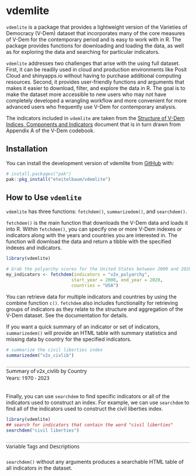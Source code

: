 
<!-- README.md is generated from README.Rmd. Please edit that file -->

# vdemlite

<!-- badges: start -->
<!-- badges: end -->

`vdemlite` is a package that provides a lightweight version of the
Varieties of Democracy (V-Dem) dataset that incorporates many of the
core measures of V-Dem for the contemporary period and is easy to work
with in R. The package provides functions for downloading and loading
the data, as well as for exploring the data and searching for particular
indicators.

`vdemlite` addresses two challenges that arise with the using full
dataset. First, it can be readily used in cloud and production
environments like Posit Cloud and shinyapps.io without having to
purchase additional computing resources. Second, it provides
user-friendly functions and arguments that makes it easier to download,
filter, and explore the data in R. The goal is to make the dataset more
accessible to new users who may not have completely developed a
wrangling workflow and more convenient for more advanced users who
frequently use V-Dem for contemporary analysis.

The indicators included in `vdemlite` are taken from the [Structure of
V-Dem Indices, Components and
Indicators](https://v-dem.net/documents/41/v-dem_structureofaggregation_v14.pdf)
document that is in turn drawn from Appendix A of the V-Dem codebook.

## Installation

You can install the development version of vdemlite from
[GitHub](https://github.com/) with:

``` r
# install.packages("pak")
pak::pkg_install("eteitelbaum/vdemlite")
```

## How to Use `vdemlite`

`vdemlite` has three functions: `fetchdem()`, `summarizedem()`, and
`searchdem()`.

`fetchdem()` is the main function that downloads the V-Dem data and
loads it into R. Within `fetchdem()`, you can specify one or more V-Dem
indexes or indicators along with the years and countries you are
interested in. The function will download the data and return a tibble
with the specified indexes and indicators.

``` r
library(vdemlite)

# Grab the polyarchy scores for the United States between 2000 and 2020
my_indicators <- fetchdem(indicators = "v2x_polyarchy",
                         start_year = 2000, end_year = 2020,
                         countries = "USA")
```

You can retrieve data for multiple indicators and countries by using the
combine function `c()`. `fetchdem` also includes functionality for
retrieving groups of indicators as they relate to the structure and
aggregation of the V-Dem dataset. See the documentation for details.

If you want a quick summary of an indicator or set of indicators,
`summarizedem()` will provide an HTML table with summary statistics and
missing data by country for the specified indicators.

``` r
# summarize the civil liberties index
summarizedem("v2x_civlib")
```

<div id="rdgdxwgohf" class=".gt_table" style="padding-left:0px;padding-right:0px;padding-top:10px;padding-bottom:10px;overflow-x:auto;overflow-y:auto;width:auto;height:auto;">
<style>#rdgdxwgohf table {
  font-family: system-ui, 'Segoe UI', Roboto, Helvetica, Arial, sans-serif, 'Apple Color Emoji', 'Segoe UI Emoji', 'Segoe UI Symbol', 'Noto Color Emoji';
  -webkit-font-smoothing: antialiased;
  -moz-osx-font-smoothing: grayscale;
}
&#10;#rdgdxwgohf thead, #rdgdxwgohf tbody, #rdgdxwgohf tfoot, #rdgdxwgohf tr, #rdgdxwgohf td, #rdgdxwgohf th {
  border-style: none;
}
&#10;#rdgdxwgohf p {
  margin: 0;
  padding: 0;
}
&#10;#rdgdxwgohf .gt_table {
  display: table;
  border-collapse: collapse;
  line-height: normal;
  margin-left: auto;
  margin-right: auto;
  color: #333333;
  font-size: 16px;
  font-weight: normal;
  font-style: normal;
  background-color: #FFFFFF;
  width: auto;
  border-top-style: solid;
  border-top-width: 2px;
  border-top-color: #A8A8A8;
  border-right-style: none;
  border-right-width: 2px;
  border-right-color: #D3D3D3;
  border-bottom-style: solid;
  border-bottom-width: 2px;
  border-bottom-color: #A8A8A8;
  border-left-style: none;
  border-left-width: 2px;
  border-left-color: #D3D3D3;
}
&#10;#rdgdxwgohf .gt_caption {
  padding-top: 4px;
  padding-bottom: 4px;
}
&#10;#rdgdxwgohf .gt_title {
  color: #333333;
  font-size: 125%;
  font-weight: initial;
  padding-top: 4px;
  padding-bottom: 4px;
  padding-left: 5px;
  padding-right: 5px;
  border-bottom-color: #FFFFFF;
  border-bottom-width: 0;
}
&#10;#rdgdxwgohf .gt_subtitle {
  color: #333333;
  font-size: 85%;
  font-weight: initial;
  padding-top: 3px;
  padding-bottom: 5px;
  padding-left: 5px;
  padding-right: 5px;
  border-top-color: #FFFFFF;
  border-top-width: 0;
}
&#10;#rdgdxwgohf .gt_heading {
  background-color: #FFFFFF;
  text-align: center;
  border-bottom-color: #FFFFFF;
  border-left-style: none;
  border-left-width: 1px;
  border-left-color: #D3D3D3;
  border-right-style: none;
  border-right-width: 1px;
  border-right-color: #D3D3D3;
}
&#10;#rdgdxwgohf .gt_bottom_border {
  border-bottom-style: solid;
  border-bottom-width: 2px;
  border-bottom-color: #D3D3D3;
}
&#10;#rdgdxwgohf .gt_col_headings {
  border-top-style: solid;
  border-top-width: 2px;
  border-top-color: #D3D3D3;
  border-bottom-style: solid;
  border-bottom-width: 2px;
  border-bottom-color: #D3D3D3;
  border-left-style: none;
  border-left-width: 1px;
  border-left-color: #D3D3D3;
  border-right-style: none;
  border-right-width: 1px;
  border-right-color: #D3D3D3;
}
&#10;#rdgdxwgohf .gt_col_heading {
  color: #333333;
  background-color: #FFFFFF;
  font-size: 100%;
  font-weight: normal;
  text-transform: inherit;
  border-left-style: none;
  border-left-width: 1px;
  border-left-color: #D3D3D3;
  border-right-style: none;
  border-right-width: 1px;
  border-right-color: #D3D3D3;
  vertical-align: bottom;
  padding-top: 5px;
  padding-bottom: 6px;
  padding-left: 5px;
  padding-right: 5px;
  overflow-x: hidden;
}
&#10;#rdgdxwgohf .gt_column_spanner_outer {
  color: #333333;
  background-color: #FFFFFF;
  font-size: 100%;
  font-weight: normal;
  text-transform: inherit;
  padding-top: 0;
  padding-bottom: 0;
  padding-left: 4px;
  padding-right: 4px;
}
&#10;#rdgdxwgohf .gt_column_spanner_outer:first-child {
  padding-left: 0;
}
&#10;#rdgdxwgohf .gt_column_spanner_outer:last-child {
  padding-right: 0;
}
&#10;#rdgdxwgohf .gt_column_spanner {
  border-bottom-style: solid;
  border-bottom-width: 2px;
  border-bottom-color: #D3D3D3;
  vertical-align: bottom;
  padding-top: 5px;
  padding-bottom: 5px;
  overflow-x: hidden;
  display: inline-block;
  width: 100%;
}
&#10;#rdgdxwgohf .gt_spanner_row {
  border-bottom-style: hidden;
}
&#10;#rdgdxwgohf .gt_group_heading {
  padding-top: 8px;
  padding-bottom: 8px;
  padding-left: 5px;
  padding-right: 5px;
  color: #333333;
  background-color: #FFFFFF;
  font-size: 100%;
  font-weight: initial;
  text-transform: inherit;
  border-top-style: solid;
  border-top-width: 2px;
  border-top-color: #D3D3D3;
  border-bottom-style: solid;
  border-bottom-width: 2px;
  border-bottom-color: #D3D3D3;
  border-left-style: none;
  border-left-width: 1px;
  border-left-color: #D3D3D3;
  border-right-style: none;
  border-right-width: 1px;
  border-right-color: #D3D3D3;
  vertical-align: middle;
  text-align: left;
}
&#10;#rdgdxwgohf .gt_empty_group_heading {
  padding: 0.5px;
  color: #333333;
  background-color: #FFFFFF;
  font-size: 100%;
  font-weight: initial;
  border-top-style: solid;
  border-top-width: 2px;
  border-top-color: #D3D3D3;
  border-bottom-style: solid;
  border-bottom-width: 2px;
  border-bottom-color: #D3D3D3;
  vertical-align: middle;
}
&#10;#rdgdxwgohf .gt_from_md > :first-child {
  margin-top: 0;
}
&#10;#rdgdxwgohf .gt_from_md > :last-child {
  margin-bottom: 0;
}
&#10;#rdgdxwgohf .gt_row {
  padding-top: 8px;
  padding-bottom: 8px;
  padding-left: 5px;
  padding-right: 5px;
  margin: 10px;
  border-top-style: solid;
  border-top-width: 1px;
  border-top-color: #D3D3D3;
  border-left-style: none;
  border-left-width: 1px;
  border-left-color: #D3D3D3;
  border-right-style: none;
  border-right-width: 1px;
  border-right-color: #D3D3D3;
  vertical-align: middle;
  overflow-x: hidden;
}
&#10;#rdgdxwgohf .gt_stub {
  color: #333333;
  background-color: #FFFFFF;
  font-size: 100%;
  font-weight: initial;
  text-transform: inherit;
  border-right-style: solid;
  border-right-width: 2px;
  border-right-color: #D3D3D3;
  padding-left: 5px;
  padding-right: 5px;
}
&#10;#rdgdxwgohf .gt_stub_row_group {
  color: #333333;
  background-color: #FFFFFF;
  font-size: 100%;
  font-weight: initial;
  text-transform: inherit;
  border-right-style: solid;
  border-right-width: 2px;
  border-right-color: #D3D3D3;
  padding-left: 5px;
  padding-right: 5px;
  vertical-align: top;
}
&#10;#rdgdxwgohf .gt_row_group_first td {
  border-top-width: 2px;
}
&#10;#rdgdxwgohf .gt_row_group_first th {
  border-top-width: 2px;
}
&#10;#rdgdxwgohf .gt_summary_row {
  color: #333333;
  background-color: #FFFFFF;
  text-transform: inherit;
  padding-top: 8px;
  padding-bottom: 8px;
  padding-left: 5px;
  padding-right: 5px;
}
&#10;#rdgdxwgohf .gt_first_summary_row {
  border-top-style: solid;
  border-top-color: #D3D3D3;
}
&#10;#rdgdxwgohf .gt_first_summary_row.thick {
  border-top-width: 2px;
}
&#10;#rdgdxwgohf .gt_last_summary_row {
  padding-top: 8px;
  padding-bottom: 8px;
  padding-left: 5px;
  padding-right: 5px;
  border-bottom-style: solid;
  border-bottom-width: 2px;
  border-bottom-color: #D3D3D3;
}
&#10;#rdgdxwgohf .gt_grand_summary_row {
  color: #333333;
  background-color: #FFFFFF;
  text-transform: inherit;
  padding-top: 8px;
  padding-bottom: 8px;
  padding-left: 5px;
  padding-right: 5px;
}
&#10;#rdgdxwgohf .gt_first_grand_summary_row {
  padding-top: 8px;
  padding-bottom: 8px;
  padding-left: 5px;
  padding-right: 5px;
  border-top-style: double;
  border-top-width: 6px;
  border-top-color: #D3D3D3;
}
&#10;#rdgdxwgohf .gt_last_grand_summary_row_top {
  padding-top: 8px;
  padding-bottom: 8px;
  padding-left: 5px;
  padding-right: 5px;
  border-bottom-style: double;
  border-bottom-width: 6px;
  border-bottom-color: #D3D3D3;
}
&#10;#rdgdxwgohf .gt_striped {
  background-color: rgba(128, 128, 128, 0.05);
}
&#10;#rdgdxwgohf .gt_table_body {
  border-top-style: solid;
  border-top-width: 2px;
  border-top-color: #D3D3D3;
  border-bottom-style: solid;
  border-bottom-width: 2px;
  border-bottom-color: #D3D3D3;
}
&#10;#rdgdxwgohf .gt_footnotes {
  color: #333333;
  background-color: #FFFFFF;
  border-bottom-style: none;
  border-bottom-width: 2px;
  border-bottom-color: #D3D3D3;
  border-left-style: none;
  border-left-width: 2px;
  border-left-color: #D3D3D3;
  border-right-style: none;
  border-right-width: 2px;
  border-right-color: #D3D3D3;
}
&#10;#rdgdxwgohf .gt_footnote {
  margin: 0px;
  font-size: 90%;
  padding-top: 4px;
  padding-bottom: 4px;
  padding-left: 5px;
  padding-right: 5px;
}
&#10;#rdgdxwgohf .gt_sourcenotes {
  color: #333333;
  background-color: #FFFFFF;
  border-bottom-style: none;
  border-bottom-width: 2px;
  border-bottom-color: #D3D3D3;
  border-left-style: none;
  border-left-width: 2px;
  border-left-color: #D3D3D3;
  border-right-style: none;
  border-right-width: 2px;
  border-right-color: #D3D3D3;
}
&#10;#rdgdxwgohf .gt_sourcenote {
  font-size: 90%;
  padding-top: 4px;
  padding-bottom: 4px;
  padding-left: 5px;
  padding-right: 5px;
}
&#10;#rdgdxwgohf .gt_left {
  text-align: left;
}
&#10;#rdgdxwgohf .gt_center {
  text-align: center;
}
&#10;#rdgdxwgohf .gt_right {
  text-align: right;
  font-variant-numeric: tabular-nums;
}
&#10;#rdgdxwgohf .gt_font_normal {
  font-weight: normal;
}
&#10;#rdgdxwgohf .gt_font_bold {
  font-weight: bold;
}
&#10;#rdgdxwgohf .gt_font_italic {
  font-style: italic;
}
&#10;#rdgdxwgohf .gt_super {
  font-size: 65%;
}
&#10;#rdgdxwgohf .gt_footnote_marks {
  font-size: 75%;
  vertical-align: 0.4em;
  position: initial;
}
&#10;#rdgdxwgohf .gt_asterisk {
  font-size: 100%;
  vertical-align: 0;
}
&#10;#rdgdxwgohf .gt_indent_1 {
  text-indent: 5px;
}
&#10;#rdgdxwgohf .gt_indent_2 {
  text-indent: 10px;
}
&#10;#rdgdxwgohf .gt_indent_3 {
  text-indent: 15px;
}
&#10;#rdgdxwgohf .gt_indent_4 {
  text-indent: 20px;
}
&#10;#rdgdxwgohf .gt_indent_5 {
  text-indent: 25px;
}
&#10;#rdgdxwgohf .katex-display {
  display: inline-flex !important;
  margin-bottom: 0.75em !important;
}
&#10;#rdgdxwgohf div.Reactable > div.rt-table > div.rt-thead > div.rt-tr.rt-tr-group-header > div.rt-th-group:after {
  height: 0px !important;
}
</style>
<div style="font-family:system-ui, &#39;Segoe UI&#39;, Roboto, Helvetica, Arial, sans-serif;border-top-style:solid;border-top-width:2px;border-top-color:#D3D3D3;padding-bottom:8px;">
<div class="gt_heading gt_title gt_font_normal" style="text-size:bigger;">Summary of v2x_civlib by Country</div>
<div class="gt_heading gt_subtitle gt_bottom_border">Years: 1970 - 2023</div>
</div>
<div id="rdgdxwgohf" class="reactable html-widget" style="width:auto;height:auto;"></div>
<script type="application/json" data-for="rdgdxwgohf">{"x":{"tag":{"name":"Reactable","attribs":{"data":{"country_name":["All Selected Countries","Afghanistan","Albania","Algeria","Angola","Argentina","Armenia","Australia","Austria","Azerbaijan","Bahrain","Bangladesh","Barbados","Belarus","Belgium","Benin","Bhutan","Bolivia","Bosnia and Herzegovina","Botswana","Brazil","Bulgaria","Burkina Faso","Burma/Myanmar","Burundi","Cambodia","Cameroon","Canada","Cape Verde","Central African Republic","Chad","Chile","China","Colombia","Comoros","Costa Rica","Croatia","Cuba","Cyprus","Czechia","Democratic Republic of the Congo","Denmark","Djibouti","Dominican Republic","Ecuador","Egypt","El Salvador","Equatorial Guinea","Eritrea","Estonia","Eswatini","Ethiopia","Fiji","Finland","France","Gabon","Georgia","German Democratic Republic","Germany","Ghana","Greece","Guatemala","Guinea","Guinea-Bissau","Guyana","Haiti","Honduras","Hong Kong","Hungary","Iceland","India","Indonesia","Iran","Iraq","Ireland","Israel","Italy","Ivory Coast","Jamaica","Japan","Jordan","Kazakhstan","Kenya","Kosovo","Kuwait","Kyrgyzstan","Laos","Latvia","Lebanon","Lesotho","Liberia","Libya","Lithuania","Luxembourg","Madagascar","Malawi","Malaysia","Maldives","Mali","Malta","Mauritania","Mauritius","Mexico","Moldova","Mongolia","Montenegro","Morocco","Mozambique","Namibia","Nepal","Netherlands","New Zealand","Nicaragua","Niger","Nigeria","North Korea","North Macedonia","Norway","Oman","Pakistan","Palestine/Gaza","Palestine/West Bank","Panama","Papua New Guinea","Paraguay","Peru","Philippines","Poland","Portugal","Qatar","Republic of Vietnam","Republic of the Congo","Romania","Russia","Rwanda","Sao Tome and Principe","Saudi Arabia","Senegal","Serbia","Seychelles","Sierra Leone","Singapore","Slovakia","Slovenia","Solomon Islands","Somalia","Somaliland","South Africa","South Korea","South Sudan","South Yemen","Spain","Sri Lanka","Sudan","Suriname","Sweden","Switzerland","Syria","Taiwan","Tajikistan","Tanzania","Thailand","The Gambia","Timor-Leste","Togo","Trinidad and Tobago","Tunisia","Turkmenistan","Türkiye","Uganda","Ukraine","United Arab Emirates","United Kingdom","United States of America","Uruguay","Uzbekistan","Vanuatu","Venezuela","Vietnam","Yemen","Zambia","Zanzibar","Zimbabwe"],"country_text_id":["","AFG","ALB","DZA","AGO","ARG","ARM","AUS","AUT","AZE","BHR","BGD","BRB","BLR","BEL","BEN","BTN","BOL","BIH","BWA","BRA","BGR","BFA","MMR","BDI","KHM","CMR","CAN","CPV","CAF","TCD","CHL","CHN","COL","COM","CRI","HRV","CUB","CYP","CZE","COD","DNK","DJI","DOM","ECU","EGY","SLV","GNQ","ERI","EST","SWZ","ETH","FJI","FIN","FRA","GAB","GEO","DDR","DEU","GHA","GRC","GTM","GIN","GNB","GUY","HTI","HND","HKG","HUN","ISL","IND","IDN","IRN","IRQ","IRL","ISR","ITA","CIV","JAM","JPN","JOR","KAZ","KEN","XKX","KWT","KGZ","LAO","LVA","LBN","LSO","LBR","LBY","LTU","LUX","MDG","MWI","MYS","MDV","MLI","MLT","MRT","MUS","MEX","MDA","MNG","MNE","MAR","MOZ","NAM","NPL","NLD","NZL","NIC","NER","NGA","PRK","MKD","NOR","OMN","PAK","PSG","PSE","PAN","PNG","PRY","PER","PHL","POL","PRT","QAT","VDR","COG","ROU","RUS","RWA","STP","SAU","SEN","SRB","SYC","SLE","SGP","SVK","SVN","SLB","SOM","SML","ZAF","KOR","SSD","YMD","ESP","LKA","SDN","SUR","SWE","CHE","SYR","TWN","TJK","TZA","THA","GMB","TLS","TGO","TTO","TUN","TKM","TUR","UGA","UKR","ARE","GBR","USA","URY","UZB","VUT","VEN","VNM","YEM","ZMB","ZZB","ZWE"],"unique":[941,36,30,29,27,35,29,17,18,29,33,43,10,29,15,27,39,40,22,20,34,31,33,22,40,35,38,18,22,33,27,34,39,43,41,21,27,33,26,22,36,9,29,27,36,33,44,22,31,16,24,34,30,16,11,20,32,6,14,40,25,38,35,38,40,39,44,27,31,14,39,35,39,29,18,21,19,36,22,11,27,33,40,20,26,31,31,17,29,35,39,20,22,4,42,29,32,30,29,18,36,26,37,27,24,16,31,32,27,41,13,10,40,29,30,6,28,12,35,38,16,32,25,13,26,34,38,29,14,23,2,24,24,35,35,17,20,26,42,42,35,16,22,19,26,27,16,26,29,13,9,22,43,44,28,14,15,37,38,31,33,46,31,26,28,25,30,24,46,42,33,34,17,29,27,28,15,37,34,34,33,40,34],"missing_pct":[0,0,0,0,0,0,0,0,0,0,0,0,0,0,0,0,0,0,0,0,0,0,0,0,0,0,0,0,0,0,0,0,0,0,0,0,0,0,0,0,0,0,0,0,0,0,0,0,0,0,0,0,0,0,0,0,0,0,0,0,0,0,0,0,0,0,0,0,0,0,0,0,0,0,0,0,0,0,0,0,0,0,0,0,0,0,0,0,0,0,0,0,0,0,0,0,0,0,0,0,0,0,0,0,0,0,0,0,0,0,0,0,0,0,0,0,0,0,0,0,0,0,0,0,0,0,0,0,0,0,0,0,0,0,0,0,0,0,0,0,0,0,0,0,0,0,0,0,0,0,0,0,0,0,0,0,0,0,0,0,0,0,0,0,0,0,0,0,0,0,0,0,0,0,0,0,0,0,0,0,0,0,0],"mean":[0.601235659760087,0.263055555555556,0.523462962962963,0.473481481481482,0.299296296296296,0.762814814814815,0.757294117647059,0.946648148148148,0.942018518518518,0.431441176470588,0.342518518518519,0.538981132075472,0.907222222222222,0.578058823529412,0.958703703703704,0.661407407407407,0.589037037037037,0.668425925925926,0.77128125,0.867425925925926,0.661074074074074,0.626759259259259,0.644814814814815,0.176388888888889,0.315740740740741,0.318648148148148,0.531925925925926,0.934555555555556,0.789925925925926,0.420203703703704,0.325722222222222,0.689351851851852,0.221277777777778,0.625907407407407,0.473277777777778,0.941240740740741,0.850454545454545,0.258962962962963,0.828092592592593,0.691111111111111,0.279259259259259,0.96687037037037,0.369777777777778,0.746685185185185,0.783037037037037,0.300592592592593,0.505240740740741,0.19337037037037,0.0803333333333333,0.947529411764706,0.30762962962963,0.274111111111111,0.745055555555556,0.958944444444444,0.946962962962963,0.658222222222222,0.725352941176471,0.283142857142857,0.958944444444444,0.751518518518519,0.872037037037037,0.440907407407407,0.355703703703704,0.452888888888889,0.741037037037037,0.489796296296296,0.610259259259259,0.862462962962963,0.703685185185185,0.9545,0.7135,0.481018518518518,0.22337037037037,0.268925925925926,0.942648148148148,0.826407407407407,0.923277777777778,0.641518518518518,0.864277777777778,0.938185185185185,0.586962962962963,0.542029411764706,0.463074074074074,0.76976,0.557851851851852,0.621,0.119277777777778,0.924441176470588,0.628648148148148,0.604166666666667,0.545962962962963,0.172074074074074,0.927529411764706,0.947074074074074,0.602388888888889,0.438462962962963,0.599555555555556,0.452185185185185,0.637518518518518,0.899296296296296,0.505111111111111,0.866537037037037,0.634611111111111,0.782176470588235,0.612462962962963,0.836269230769231,0.471333333333333,0.471981481481481,0.610425925925926,0.537296296296296,0.945944444444444,0.962407407407407,0.547407407407407,0.589,0.580962962962963,0.0159259259259259,0.771242424242424,0.957,0.397296296296296,0.432944444444444,0.329470588235294,0.417851851851852,0.689314814814815,0.801444444444444,0.578611111111111,0.668333333333333,0.552444444444444,0.763537037037037,0.908555555555555,0.389685185185185,0.277833333333333,0.262592592592593,0.618981481481481,0.412240740740741,0.314592592592593,0.739740740740741,0.157740740740741,0.791833333333333,0.635240740740741,0.688648148148148,0.529351851851852,0.709203703703704,0.920032258064516,0.923314285714286,0.796777777777778,0.199981481481481,0.680454545454545,0.540648148148148,0.747425925925926,0.198230769230769,0.0948095238095238,0.847759259259259,0.620666666666667,0.208092592592593,0.813166666666667,0.970777777777778,0.943814814814815,0.121148148148148,0.71062962962963,0.314264705882353,0.698111111111111,0.536092592592593,0.610333333333333,0.425703703703704,0.500240740740741,0.883314814814815,0.477351851851852,0.0994411764705882,0.492037037037037,0.412722222222222,0.742235294117647,0.363377358490566,0.887481481481481,0.933925925925926,0.784351851851852,0.224588235294118,0.853944444444444,0.740222222222222,0.355722222222222,0.264296296296296,0.584092592592593,0.532555555555556,0.378518518518518],"sd":[0.290526889389453,0.225587569631678,0.404930868218685,0.107517219461734,0.209563664359989,0.26059953185452,0.0726100124207627,0.0106419557845837,0.00861654998319266,0.0519126254138803,0.0896270555388062,0.0807592553795724,0.0086344344991144,0.156648794823918,0.0054309720789075,0.277947295025549,0.103576052262943,0.290563772226096,0.148233302247374,0.0203085648367938,0.250063075201668,0.341586141249584,0.134843735427076,0.131850747047013,0.0875833156303153,0.196007908716778,0.173516118750125,0.00673673866190027,0.21926471051546,0.118345094936198,0.0867573968716771,0.35353914983804,0.0805716408432651,0.116503667205788,0.16204441700275,0.0207691127572645,0.118978750967634,0.0336586432102264,0.0836536589819965,0.346220982254772,0.143154644602049,0.00588905699692809,0.1083015821879,0.179340176819538,0.120174866766625,0.0536760086664349,0.324927332089905,0.0874956163422232,0.0586128970288384,0.0202023630392775,0.032615713481357,0.160059737275979,0.078324775392283,0.0103110431122604,0.0103376267539635,0.192825922733401,0.133326867044628,0.141161002303854,0.00974469699358864,0.206409168724679,0.20634080280997,0.276200041569445,0.151287883717133,0.227384610311009,0.0866918121882867,0.267265070855193,0.194496368029841,0.0732235432195223,0.283911149008096,0.00968318908951983,0.066817619978735,0.274224153646332,0.0718305911328993,0.171129637702152,0.0144367944586666,0.0153764320008307,0.0176607620368791,0.120510508543703,0.0372727917694571,0.00673227672968506,0.055070439614707,0.0481182163540799,0.183888897122626,0.044550794979813,0.0246242765681743,0.0542564058499785,0.07756808735621,0.0304294426566139,0.066596265238193,0.187612280846773,0.246726566470609,0.111169571622755,0.0138218871099375,0.00457578471196563,0.141850760888971,0.320943697699366,0.0560564629995967,0.136294779599923,0.20205461065843,0.0212457584043193,0.143951074847274,0.0402115692368399,0.0730343461891078,0.0582946905364591,0.35693320092579,0.0279221169574338,0.134342283204521,0.293005601771471,0.339883198686146,0.24655043723188,0.00638221782788048,0.00324193349319256,0.280944399153628,0.229886518353632,0.0771355002241432,0.00225582559753297,0.0530601252725566,0.0175896624872421,0.0342375880992506,0.110483400386693,0.0821211891406984,0.203326339364886,0.268838860628309,0.0620814032455036,0.322600834999134,0.195729983434052,0.224462600714455,0.225844470858753,0.180159852150928,0.0460708331069952,0.00204124145231929,0.128309842931677,0.352793140027685,0.206077649331891,0.0512708378322372,0.199209966522022,0.0153403957848935,0.0650783997437517,0.207504756497899,0.0943880303826963,0.238305825185329,0.0159532094477612,0.0256248367422022,0.0358368619199409,0.0573416331567367,0.114342499525609,0.0164982781470728,0.350981758242715,0.224740235949834,0.0668420449594338,0.00641575441876517,0.235791556107331,0.106144259258732,0.0944659804031536,0.124172240388176,0.00493224533302605,0.0148706042486435,0.037265193131761,0.266993554886263,0.0882514688086299,0.0776350112291707,0.144605288209171,0.219968093741231,0.384042088378867,0.166177551691657,0.0161966966980099,0.18410519525813,0.0315798086397858,0.127230879567751,0.16659842313538,0.068737118384831,0.0294456647031668,0.0393377924488009,0.0179893593830708,0.266799207758675,0.0924836161238135,0.0323415829455112,0.179139943889841,0.0825507086393287,0.127951144808172,0.160786189742837,0.11256003289929,0.142212933724463],"min":[0.009,0.021,0.017,0.327,0.048,0.236,0.648,0.911,0.917,0.305,0.188,0.396,0.888,0.202,0.949,0.271,0.479,0.099,0.398,0.828,0.205,0.173,0.448,0.099,0.121,0.009,0.223,0.907,0.186,0.178,0.185,0.122,0.04,0.408,0.17,0.902,0.571,0.224,0.588,0.238,0.12,0.936,0.121,0.355,0.495,0.176,0.091,0.011,0.028,0.87,0.177,0.054,0.565,0.941,0.915,0.406,0.413,0.248,0.939,0.377,0.211,0.052,0.136,0.035,0.566,0.107,0.293,0.616,0.308,0.936,0.554,0.191,0.114,0.11,0.909,0.803,0.883,0.484,0.776,0.911,0.513,0.457,0.215,0.699,0.44,0.497,0.058,0.788,0.563,0.346,0.245,0.108,0.894,0.923,0.387,0.087,0.549,0.324,0.364,0.856,0.278,0.725,0.489,0.671,0.159,0.782,0.291,0.089,0.108,0.21,0.921,0.951,0.13,0.239,0.461,0.015,0.679,0.917,0.327,0.216,0.206,0.161,0.324,0.606,0.145,0.405,0.199,0.302,0.279,0.33,0.277,0.132,0.164,0.15,0.19,0.333,0.127,0.686,0.374,0.506,0.236,0.687,0.862,0.753,0.644,0.066,0.619,0.123,0.384,0.123,0.08,0.231,0.439,0.095,0.523,0.958,0.916,0.062,0.264,0.17,0.573,0.318,0.319,0.05,0.303,0.845,0.311,0.06,0.248,0.105,0.608,0.316,0.841,0.887,0.302,0.104,0.776,0.331,0.243,0.122,0.37,0.278,0.095],"median":[0.653,0.162,0.754,0.456,0.274,0.902,0.732,0.951,0.945,0.4235,0.322,0.53,0.91,0.594,0.96,0.8565,0.527,0.8375,0.839,0.872,0.818,0.868,0.615,0.121,0.289,0.363,0.5845,0.936,0.923,0.464,0.3795,0.9325,0.2545,0.625,0.5545,0.9545,0.902,0.2455,0.832,0.9495,0.2465,0.969,0.4165,0.8275,0.841,0.321,0.683,0.23,0.0555,0.955,0.31,0.367,0.762,0.9635,0.952,0.785,0.729,0.251,0.9625,0.88,0.937,0.46,0.3985,0.497,0.7495,0.6405,0.725,0.8895,0.87,0.9575,0.7425,0.2425,0.211,0.183,0.95,0.8275,0.932,0.71,0.8825,0.941,0.59,0.534,0.435,0.781,0.561,0.615,0.1015,0.924,0.5785,0.7315,0.418,0.114,0.925,0.948,0.638,0.606,0.567,0.3805,0.7575,0.9095,0.5315,0.871,0.67,0.771,0.877,0.842,0.435,0.61,0.8625,0.6285,0.949,0.963,0.6405,0.689,0.636,0.015,0.776,0.968,0.3985,0.4925,0.306,0.558,0.8785,0.824,0.805,0.643,0.6945,0.8735,0.965,0.3775,0.277,0.2785,0.874,0.462,0.3,0.877,0.164,0.795,0.5595,0.694,0.391,0.718,0.934,0.935,0.817,0.254,0.676,0.831,0.884,0.185,0.094,0.956,0.599,0.196,0.877,0.973,0.946,0.1185,0.8355,0.3275,0.704,0.585,0.7745,0.165,0.5355,0.889,0.457,0.0995,0.4875,0.4455,0.745,0.368,0.895,0.9405,0.939,0.1845,0.865,0.858,0.379,0.183,0.665,0.543,0.4215],"max":[0.976,0.571,0.895,0.615,0.627,0.939,0.903,0.955,0.95,0.604,0.547,0.657,0.922,0.82,0.966,0.921,0.766,0.86,0.864,0.893,0.869,0.912,0.853,0.5,0.438,0.543,0.706,0.945,0.931,0.553,0.418,0.961,0.3,0.816,0.669,0.962,0.944,0.345,0.921,0.962,0.543,0.969,0.469,0.892,0.912,0.423,0.84,0.252,0.219,0.963,0.37,0.56,0.822,0.968,0.954,0.874,0.906,0.899,0.968,0.942,0.956,0.746,0.577,0.797,0.907,0.768,0.819,0.923,0.952,0.964,0.774,0.803,0.392,0.533,0.959,0.855,0.938,0.809,0.91,0.944,0.671,0.634,0.776,0.828,0.587,0.752,0.352,0.949,0.732,0.822,0.873,0.491,0.95,0.948,0.77,0.869,0.753,0.74,0.841,0.922,0.752,0.9,0.726,0.905,0.921,0.895,0.637,0.755,0.882,0.841,0.951,0.968,0.862,0.826,0.66,0.024,0.84,0.971,0.454,0.552,0.446,0.665,0.91,0.828,0.873,0.894,0.764,0.957,0.967,0.455,0.282,0.571,0.922,0.72,0.407,0.907,0.177,0.885,0.916,0.894,0.835,0.727,0.947,0.945,0.851,0.442,0.712,0.868,0.935,0.337,0.107,0.964,0.834,0.476,0.895,0.976,0.961,0.189,0.946,0.455,0.816,0.751,0.882,0.88,0.743,0.904,0.818,0.2,0.727,0.588,0.857,0.42,0.944,0.953,0.959,0.374,0.882,0.884,0.465,0.504,0.823,0.688,0.519]},"columns":[{"id":"country_name","name":"Country","type":"character","minWidth":125,"style":"function(rowInfo, colInfo) {\nconst rowIndex = rowInfo.index + 1\n}","html":true,"align":"left","headerStyle":{"font-weight":"normal"}},{"id":"country_text_id","name":"Country Code","type":"character","minWidth":125,"style":"function(rowInfo, colInfo) {\nconst rowIndex = rowInfo.index + 1\n}","html":true,"align":"left","headerStyle":{"font-weight":"normal"}},{"id":"unique","name":"Unique","type":"numeric","minWidth":125,"style":"function(rowInfo, colInfo) {\nconst rowIndex = rowInfo.index + 1\n}","cell":["941","36","30","29","27","35","29","17","18","29","33","43","10","29","15","27","39","40","22","20","34","31","33","22","40","35","38","18","22","33","27","34","39","43","41","21","27","33","26","22","36","9","29","27","36","33","44","22","31","16","24","34","30","16","11","20","32","6","14","40","25","38","35","38","40","39","44","27","31","14","39","35","39","29","18","21","19","36","22","11","27","33","40","20","26","31","31","17","29","35","39","20","22","4","42","29","32","30","29","18","36","26","37","27","24","16","31","32","27","41","13","10","40","29","30","6","28","12","35","38","16","32","25","13","26","34","38","29","14","23","2","24","24","35","35","17","20","26","42","42","35","16","22","19","26","27","16","26","29","13","9","22","43","44","28","14","15","37","38","31","33","46","31","26","28","25","30","24","46","42","33","34","17","29","27","28","15","37","34","34","33","40","34"],"html":true,"align":"right","headerStyle":{"font-weight":"normal"}},{"id":"missing_pct","name":"Missing (%)","type":"numeric","minWidth":125,"style":"function(rowInfo, colInfo) {\nconst rowIndex = rowInfo.index + 1\n}","cell":["0.00","0.00","0.00","0.00","0.00","0.00","0.00","0.00","0.00","0.00","0.00","0.00","0.00","0.00","0.00","0.00","0.00","0.00","0.00","0.00","0.00","0.00","0.00","0.00","0.00","0.00","0.00","0.00","0.00","0.00","0.00","0.00","0.00","0.00","0.00","0.00","0.00","0.00","0.00","0.00","0.00","0.00","0.00","0.00","0.00","0.00","0.00","0.00","0.00","0.00","0.00","0.00","0.00","0.00","0.00","0.00","0.00","0.00","0.00","0.00","0.00","0.00","0.00","0.00","0.00","0.00","0.00","0.00","0.00","0.00","0.00","0.00","0.00","0.00","0.00","0.00","0.00","0.00","0.00","0.00","0.00","0.00","0.00","0.00","0.00","0.00","0.00","0.00","0.00","0.00","0.00","0.00","0.00","0.00","0.00","0.00","0.00","0.00","0.00","0.00","0.00","0.00","0.00","0.00","0.00","0.00","0.00","0.00","0.00","0.00","0.00","0.00","0.00","0.00","0.00","0.00","0.00","0.00","0.00","0.00","0.00","0.00","0.00","0.00","0.00","0.00","0.00","0.00","0.00","0.00","0.00","0.00","0.00","0.00","0.00","0.00","0.00","0.00","0.00","0.00","0.00","0.00","0.00","0.00","0.00","0.00","0.00","0.00","0.00","0.00","0.00","0.00","0.00","0.00","0.00","0.00","0.00","0.00","0.00","0.00","0.00","0.00","0.00","0.00","0.00","0.00","0.00","0.00","0.00","0.00","0.00","0.00","0.00","0.00","0.00","0.00","0.00","0.00","0.00","0.00","0.00","0.00","0.00"],"html":true,"align":"right","headerStyle":{"font-weight":"normal"}},{"id":"mean","name":"Mean","type":"numeric","minWidth":125,"style":"function(rowInfo, colInfo) {\nconst rowIndex = rowInfo.index + 1\n}","cell":["0.60","0.26","0.52","0.47","0.30","0.76","0.76","0.95","0.94","0.43","0.34","0.54","0.91","0.58","0.96","0.66","0.59","0.67","0.77","0.87","0.66","0.63","0.64","0.18","0.32","0.32","0.53","0.93","0.79","0.42","0.33","0.69","0.22","0.63","0.47","0.94","0.85","0.26","0.83","0.69","0.28","0.97","0.37","0.75","0.78","0.30","0.51","0.19","0.08","0.95","0.31","0.27","0.75","0.96","0.95","0.66","0.73","0.28","0.96","0.75","0.87","0.44","0.36","0.45","0.74","0.49","0.61","0.86","0.70","0.95","0.71","0.48","0.22","0.27","0.94","0.83","0.92","0.64","0.86","0.94","0.59","0.54","0.46","0.77","0.56","0.62","0.12","0.92","0.63","0.60","0.55","0.17","0.93","0.95","0.60","0.44","0.60","0.45","0.64","0.90","0.51","0.87","0.63","0.78","0.61","0.84","0.47","0.47","0.61","0.54","0.95","0.96","0.55","0.59","0.58","0.02","0.77","0.96","0.40","0.43","0.33","0.42","0.69","0.80","0.58","0.67","0.55","0.76","0.91","0.39","0.28","0.26","0.62","0.41","0.31","0.74","0.16","0.79","0.64","0.69","0.53","0.71","0.92","0.92","0.80","0.20","0.68","0.54","0.75","0.20","0.09","0.85","0.62","0.21","0.81","0.97","0.94","0.12","0.71","0.31","0.70","0.54","0.61","0.43","0.50","0.88","0.48","0.10","0.49","0.41","0.74","0.36","0.89","0.93","0.78","0.22","0.85","0.74","0.36","0.26","0.58","0.53","0.38"],"html":true,"align":"right","headerStyle":{"font-weight":"normal"}},{"id":"sd","name":"Std. Dev.","type":"numeric","minWidth":125,"style":"function(rowInfo, colInfo) {\nconst rowIndex = rowInfo.index + 1\n}","cell":["0.29","0.23","0.40","0.11","0.21","0.26","0.07","0.01","0.01","0.05","0.09","0.08","0.01","0.16","0.01","0.28","0.10","0.29","0.15","0.02","0.25","0.34","0.13","0.13","0.09","0.20","0.17","0.01","0.22","0.12","0.09","0.35","0.08","0.12","0.16","0.02","0.12","0.03","0.08","0.35","0.14","0.01","0.11","0.18","0.12","0.05","0.32","0.09","0.06","0.02","0.03","0.16","0.08","0.01","0.01","0.19","0.13","0.14","0.01","0.21","0.21","0.28","0.15","0.23","0.09","0.27","0.19","0.07","0.28","0.01","0.07","0.27","0.07","0.17","0.01","0.02","0.02","0.12","0.04","0.01","0.06","0.05","0.18","0.04","0.02","0.05","0.08","0.03","0.07","0.19","0.25","0.11","0.01","0.00","0.14","0.32","0.06","0.14","0.20","0.02","0.14","0.04","0.07","0.06","0.36","0.03","0.13","0.29","0.34","0.25","0.01","0.00","0.28","0.23","0.08","0.00","0.05","0.02","0.03","0.11","0.08","0.20","0.27","0.06","0.32","0.20","0.22","0.23","0.18","0.05","0.00","0.13","0.35","0.21","0.05","0.20","0.02","0.07","0.21","0.09","0.24","0.02","0.03","0.04","0.06","0.11","0.02","0.35","0.22","0.07","0.01","0.24","0.11","0.09","0.12","0.00","0.01","0.04","0.27","0.09","0.08","0.14","0.22","0.38","0.17","0.02","0.18","0.03","0.13","0.17","0.07","0.03","0.04","0.02","0.27","0.09","0.03","0.18","0.08","0.13","0.16","0.11","0.14"],"html":true,"align":"right","headerStyle":{"font-weight":"normal"}},{"id":"min","name":"Min","type":"numeric","minWidth":125,"style":"function(rowInfo, colInfo) {\nconst rowIndex = rowInfo.index + 1\n}","cell":["0.01","0.02","0.02","0.33","0.05","0.24","0.65","0.91","0.92","0.30","0.19","0.40","0.89","0.20","0.95","0.27","0.48","0.10","0.40","0.83","0.20","0.17","0.45","0.10","0.12","0.01","0.22","0.91","0.19","0.18","0.18","0.12","0.04","0.41","0.17","0.90","0.57","0.22","0.59","0.24","0.12","0.94","0.12","0.35","0.49","0.18","0.09","0.01","0.03","0.87","0.18","0.05","0.56","0.94","0.92","0.41","0.41","0.25","0.94","0.38","0.21","0.05","0.14","0.04","0.57","0.11","0.29","0.62","0.31","0.94","0.55","0.19","0.11","0.11","0.91","0.80","0.88","0.48","0.78","0.91","0.51","0.46","0.21","0.70","0.44","0.50","0.06","0.79","0.56","0.35","0.24","0.11","0.89","0.92","0.39","0.09","0.55","0.32","0.36","0.86","0.28","0.72","0.49","0.67","0.16","0.78","0.29","0.09","0.11","0.21","0.92","0.95","0.13","0.24","0.46","0.01","0.68","0.92","0.33","0.22","0.21","0.16","0.32","0.61","0.14","0.41","0.20","0.30","0.28","0.33","0.28","0.13","0.16","0.15","0.19","0.33","0.13","0.69","0.37","0.51","0.24","0.69","0.86","0.75","0.64","0.07","0.62","0.12","0.38","0.12","0.08","0.23","0.44","0.10","0.52","0.96","0.92","0.06","0.26","0.17","0.57","0.32","0.32","0.05","0.30","0.84","0.31","0.06","0.25","0.10","0.61","0.32","0.84","0.89","0.30","0.10","0.78","0.33","0.24","0.12","0.37","0.28","0.10"],"html":true,"align":"right","headerStyle":{"font-weight":"normal"}},{"id":"median","name":"Median","type":"numeric","minWidth":125,"style":"function(rowInfo, colInfo) {\nconst rowIndex = rowInfo.index + 1\n}","cell":["0.65","0.16","0.75","0.46","0.27","0.90","0.73","0.95","0.94","0.42","0.32","0.53","0.91","0.59","0.96","0.86","0.53","0.84","0.84","0.87","0.82","0.87","0.61","0.12","0.29","0.36","0.58","0.94","0.92","0.46","0.38","0.93","0.25","0.62","0.55","0.95","0.90","0.25","0.83","0.95","0.25","0.97","0.42","0.83","0.84","0.32","0.68","0.23","0.06","0.95","0.31","0.37","0.76","0.96","0.95","0.79","0.73","0.25","0.96","0.88","0.94","0.46","0.40","0.50","0.75","0.64","0.72","0.89","0.87","0.96","0.74","0.24","0.21","0.18","0.95","0.83","0.93","0.71","0.88","0.94","0.59","0.53","0.43","0.78","0.56","0.61","0.10","0.92","0.58","0.73","0.42","0.11","0.93","0.95","0.64","0.61","0.57","0.38","0.76","0.91","0.53","0.87","0.67","0.77","0.88","0.84","0.43","0.61","0.86","0.63","0.95","0.96","0.64","0.69","0.64","0.01","0.78","0.97","0.40","0.49","0.31","0.56","0.88","0.82","0.81","0.64","0.69","0.87","0.96","0.38","0.28","0.28","0.87","0.46","0.30","0.88","0.16","0.80","0.56","0.69","0.39","0.72","0.93","0.94","0.82","0.25","0.68","0.83","0.88","0.18","0.09","0.96","0.60","0.20","0.88","0.97","0.95","0.12","0.84","0.33","0.70","0.58","0.77","0.17","0.54","0.89","0.46","0.10","0.49","0.45","0.74","0.37","0.90","0.94","0.94","0.18","0.86","0.86","0.38","0.18","0.67","0.54","0.42"],"html":true,"align":"right","headerStyle":{"font-weight":"normal"}},{"id":"max","name":"Max","type":"numeric","minWidth":125,"style":"function(rowInfo, colInfo) {\nconst rowIndex = rowInfo.index + 1\n}","cell":["0.98","0.57","0.90","0.61","0.63","0.94","0.90","0.95","0.95","0.60","0.55","0.66","0.92","0.82","0.97","0.92","0.77","0.86","0.86","0.89","0.87","0.91","0.85","0.50","0.44","0.54","0.71","0.94","0.93","0.55","0.42","0.96","0.30","0.82","0.67","0.96","0.94","0.34","0.92","0.96","0.54","0.97","0.47","0.89","0.91","0.42","0.84","0.25","0.22","0.96","0.37","0.56","0.82","0.97","0.95","0.87","0.91","0.90","0.97","0.94","0.96","0.75","0.58","0.80","0.91","0.77","0.82","0.92","0.95","0.96","0.77","0.80","0.39","0.53","0.96","0.85","0.94","0.81","0.91","0.94","0.67","0.63","0.78","0.83","0.59","0.75","0.35","0.95","0.73","0.82","0.87","0.49","0.95","0.95","0.77","0.87","0.75","0.74","0.84","0.92","0.75","0.90","0.73","0.91","0.92","0.90","0.64","0.76","0.88","0.84","0.95","0.97","0.86","0.83","0.66","0.02","0.84","0.97","0.45","0.55","0.45","0.67","0.91","0.83","0.87","0.89","0.76","0.96","0.97","0.46","0.28","0.57","0.92","0.72","0.41","0.91","0.18","0.89","0.92","0.89","0.83","0.73","0.95","0.94","0.85","0.44","0.71","0.87","0.94","0.34","0.11","0.96","0.83","0.48","0.90","0.98","0.96","0.19","0.95","0.46","0.82","0.75","0.88","0.88","0.74","0.90","0.82","0.20","0.73","0.59","0.86","0.42","0.94","0.95","0.96","0.37","0.88","0.88","0.47","0.50","0.82","0.69","0.52"],"html":true,"align":"right","headerStyle":{"font-weight":"normal"}}],"searchable":true,"defaultPageSize":10,"showPageSizeOptions":true,"pageSizeOptions":[10,25,50,100],"paginationType":"numbers","showPagination":true,"showPageInfo":true,"minRows":1,"compact":true,"height":"auto","theme":{"color":"#333333","backgroundColor":"#FFFFFF","stripedColor":"rgba(128,128,128,0.05)","style":{"fontFamily":"system-ui, 'Segoe UI', Roboto, Helvetica, Arial, sans-serif"},"tableStyle":{"borderTopStyle":"solid","borderTopWidth":"2px","borderTopColor":"#D3D3D3"},"headerStyle":{"borderBottomStyle":"solid","borderBottomWidth":"2px","borderBottomColor":"#D3D3D3"}},"elementId":"rdgdxwgohf","dataKey":"87136adaa4c96094bba8b2cdbd7c2e33"},"children":[]},"class":"reactR_markup"},"evals":["tag.attribs.columns.0.style","tag.attribs.columns.1.style","tag.attribs.columns.2.style","tag.attribs.columns.3.style","tag.attribs.columns.4.style","tag.attribs.columns.5.style","tag.attribs.columns.6.style","tag.attribs.columns.7.style","tag.attribs.columns.8.style"],"jsHooks":[]}</script>
</div>

Finally, you can use `searchdem` to find specific indicators or all of
the indicators used to construct an index. For example, we can use
`searchdem` to find all of the indicators used to construct the civil
liberties index.

``` r
library(vdemlite)
## search for indicators that contain the word "civil liberties"
searchdem("civil liberties")
```

<div id="vxgbayurfn" class=".gt_table" style="padding-left:0px;padding-right:0px;padding-top:10px;padding-bottom:10px;overflow-x:auto;overflow-y:auto;width:auto;height:auto;">
<style>#vxgbayurfn table {
  font-family: system-ui, 'Segoe UI', Roboto, Helvetica, Arial, sans-serif, 'Apple Color Emoji', 'Segoe UI Emoji', 'Segoe UI Symbol', 'Noto Color Emoji';
  -webkit-font-smoothing: antialiased;
  -moz-osx-font-smoothing: grayscale;
}
&#10;#vxgbayurfn thead, #vxgbayurfn tbody, #vxgbayurfn tfoot, #vxgbayurfn tr, #vxgbayurfn td, #vxgbayurfn th {
  border-style: none;
}
&#10;#vxgbayurfn p {
  margin: 0;
  padding: 0;
}
&#10;#vxgbayurfn .gt_table {
  display: table;
  border-collapse: collapse;
  line-height: normal;
  margin-left: auto;
  margin-right: auto;
  color: #333333;
  font-size: 16px;
  font-weight: normal;
  font-style: normal;
  background-color: #FFFFFF;
  width: auto;
  border-top-style: solid;
  border-top-width: 2px;
  border-top-color: #A8A8A8;
  border-right-style: none;
  border-right-width: 2px;
  border-right-color: #D3D3D3;
  border-bottom-style: solid;
  border-bottom-width: 2px;
  border-bottom-color: #A8A8A8;
  border-left-style: none;
  border-left-width: 2px;
  border-left-color: #D3D3D3;
}
&#10;#vxgbayurfn .gt_caption {
  padding-top: 4px;
  padding-bottom: 4px;
}
&#10;#vxgbayurfn .gt_title {
  color: #333333;
  font-size: 125%;
  font-weight: initial;
  padding-top: 4px;
  padding-bottom: 4px;
  padding-left: 5px;
  padding-right: 5px;
  border-bottom-color: #FFFFFF;
  border-bottom-width: 0;
}
&#10;#vxgbayurfn .gt_subtitle {
  color: #333333;
  font-size: 85%;
  font-weight: initial;
  padding-top: 3px;
  padding-bottom: 5px;
  padding-left: 5px;
  padding-right: 5px;
  border-top-color: #FFFFFF;
  border-top-width: 0;
}
&#10;#vxgbayurfn .gt_heading {
  background-color: #FFFFFF;
  text-align: center;
  border-bottom-color: #FFFFFF;
  border-left-style: none;
  border-left-width: 1px;
  border-left-color: #D3D3D3;
  border-right-style: none;
  border-right-width: 1px;
  border-right-color: #D3D3D3;
}
&#10;#vxgbayurfn .gt_bottom_border {
  border-bottom-style: solid;
  border-bottom-width: 2px;
  border-bottom-color: #D3D3D3;
}
&#10;#vxgbayurfn .gt_col_headings {
  border-top-style: solid;
  border-top-width: 2px;
  border-top-color: #D3D3D3;
  border-bottom-style: solid;
  border-bottom-width: 2px;
  border-bottom-color: #D3D3D3;
  border-left-style: none;
  border-left-width: 1px;
  border-left-color: #D3D3D3;
  border-right-style: none;
  border-right-width: 1px;
  border-right-color: #D3D3D3;
}
&#10;#vxgbayurfn .gt_col_heading {
  color: #333333;
  background-color: #FFFFFF;
  font-size: 100%;
  font-weight: normal;
  text-transform: inherit;
  border-left-style: none;
  border-left-width: 1px;
  border-left-color: #D3D3D3;
  border-right-style: none;
  border-right-width: 1px;
  border-right-color: #D3D3D3;
  vertical-align: bottom;
  padding-top: 5px;
  padding-bottom: 6px;
  padding-left: 5px;
  padding-right: 5px;
  overflow-x: hidden;
}
&#10;#vxgbayurfn .gt_column_spanner_outer {
  color: #333333;
  background-color: #FFFFFF;
  font-size: 100%;
  font-weight: normal;
  text-transform: inherit;
  padding-top: 0;
  padding-bottom: 0;
  padding-left: 4px;
  padding-right: 4px;
}
&#10;#vxgbayurfn .gt_column_spanner_outer:first-child {
  padding-left: 0;
}
&#10;#vxgbayurfn .gt_column_spanner_outer:last-child {
  padding-right: 0;
}
&#10;#vxgbayurfn .gt_column_spanner {
  border-bottom-style: solid;
  border-bottom-width: 2px;
  border-bottom-color: #D3D3D3;
  vertical-align: bottom;
  padding-top: 5px;
  padding-bottom: 5px;
  overflow-x: hidden;
  display: inline-block;
  width: 100%;
}
&#10;#vxgbayurfn .gt_spanner_row {
  border-bottom-style: hidden;
}
&#10;#vxgbayurfn .gt_group_heading {
  padding-top: 8px;
  padding-bottom: 8px;
  padding-left: 5px;
  padding-right: 5px;
  color: #333333;
  background-color: #FFFFFF;
  font-size: 100%;
  font-weight: initial;
  text-transform: inherit;
  border-top-style: solid;
  border-top-width: 2px;
  border-top-color: #D3D3D3;
  border-bottom-style: solid;
  border-bottom-width: 2px;
  border-bottom-color: #D3D3D3;
  border-left-style: none;
  border-left-width: 1px;
  border-left-color: #D3D3D3;
  border-right-style: none;
  border-right-width: 1px;
  border-right-color: #D3D3D3;
  vertical-align: middle;
  text-align: left;
}
&#10;#vxgbayurfn .gt_empty_group_heading {
  padding: 0.5px;
  color: #333333;
  background-color: #FFFFFF;
  font-size: 100%;
  font-weight: initial;
  border-top-style: solid;
  border-top-width: 2px;
  border-top-color: #D3D3D3;
  border-bottom-style: solid;
  border-bottom-width: 2px;
  border-bottom-color: #D3D3D3;
  vertical-align: middle;
}
&#10;#vxgbayurfn .gt_from_md > :first-child {
  margin-top: 0;
}
&#10;#vxgbayurfn .gt_from_md > :last-child {
  margin-bottom: 0;
}
&#10;#vxgbayurfn .gt_row {
  padding-top: 8px;
  padding-bottom: 8px;
  padding-left: 5px;
  padding-right: 5px;
  margin: 10px;
  border-top-style: solid;
  border-top-width: 1px;
  border-top-color: #D3D3D3;
  border-left-style: none;
  border-left-width: 1px;
  border-left-color: #D3D3D3;
  border-right-style: none;
  border-right-width: 1px;
  border-right-color: #D3D3D3;
  vertical-align: middle;
  overflow-x: hidden;
}
&#10;#vxgbayurfn .gt_stub {
  color: #333333;
  background-color: #FFFFFF;
  font-size: 100%;
  font-weight: initial;
  text-transform: inherit;
  border-right-style: solid;
  border-right-width: 2px;
  border-right-color: #D3D3D3;
  padding-left: 5px;
  padding-right: 5px;
}
&#10;#vxgbayurfn .gt_stub_row_group {
  color: #333333;
  background-color: #FFFFFF;
  font-size: 100%;
  font-weight: initial;
  text-transform: inherit;
  border-right-style: solid;
  border-right-width: 2px;
  border-right-color: #D3D3D3;
  padding-left: 5px;
  padding-right: 5px;
  vertical-align: top;
}
&#10;#vxgbayurfn .gt_row_group_first td {
  border-top-width: 2px;
}
&#10;#vxgbayurfn .gt_row_group_first th {
  border-top-width: 2px;
}
&#10;#vxgbayurfn .gt_summary_row {
  color: #333333;
  background-color: #FFFFFF;
  text-transform: inherit;
  padding-top: 8px;
  padding-bottom: 8px;
  padding-left: 5px;
  padding-right: 5px;
}
&#10;#vxgbayurfn .gt_first_summary_row {
  border-top-style: solid;
  border-top-color: #D3D3D3;
}
&#10;#vxgbayurfn .gt_first_summary_row.thick {
  border-top-width: 2px;
}
&#10;#vxgbayurfn .gt_last_summary_row {
  padding-top: 8px;
  padding-bottom: 8px;
  padding-left: 5px;
  padding-right: 5px;
  border-bottom-style: solid;
  border-bottom-width: 2px;
  border-bottom-color: #D3D3D3;
}
&#10;#vxgbayurfn .gt_grand_summary_row {
  color: #333333;
  background-color: #FFFFFF;
  text-transform: inherit;
  padding-top: 8px;
  padding-bottom: 8px;
  padding-left: 5px;
  padding-right: 5px;
}
&#10;#vxgbayurfn .gt_first_grand_summary_row {
  padding-top: 8px;
  padding-bottom: 8px;
  padding-left: 5px;
  padding-right: 5px;
  border-top-style: double;
  border-top-width: 6px;
  border-top-color: #D3D3D3;
}
&#10;#vxgbayurfn .gt_last_grand_summary_row_top {
  padding-top: 8px;
  padding-bottom: 8px;
  padding-left: 5px;
  padding-right: 5px;
  border-bottom-style: double;
  border-bottom-width: 6px;
  border-bottom-color: #D3D3D3;
}
&#10;#vxgbayurfn .gt_striped {
  background-color: rgba(128, 128, 128, 0.05);
}
&#10;#vxgbayurfn .gt_table_body {
  border-top-style: solid;
  border-top-width: 2px;
  border-top-color: #D3D3D3;
  border-bottom-style: solid;
  border-bottom-width: 2px;
  border-bottom-color: #D3D3D3;
}
&#10;#vxgbayurfn .gt_footnotes {
  color: #333333;
  background-color: #FFFFFF;
  border-bottom-style: none;
  border-bottom-width: 2px;
  border-bottom-color: #D3D3D3;
  border-left-style: none;
  border-left-width: 2px;
  border-left-color: #D3D3D3;
  border-right-style: none;
  border-right-width: 2px;
  border-right-color: #D3D3D3;
}
&#10;#vxgbayurfn .gt_footnote {
  margin: 0px;
  font-size: 90%;
  padding-top: 4px;
  padding-bottom: 4px;
  padding-left: 5px;
  padding-right: 5px;
}
&#10;#vxgbayurfn .gt_sourcenotes {
  color: #333333;
  background-color: #FFFFFF;
  border-bottom-style: none;
  border-bottom-width: 2px;
  border-bottom-color: #D3D3D3;
  border-left-style: none;
  border-left-width: 2px;
  border-left-color: #D3D3D3;
  border-right-style: none;
  border-right-width: 2px;
  border-right-color: #D3D3D3;
}
&#10;#vxgbayurfn .gt_sourcenote {
  font-size: 90%;
  padding-top: 4px;
  padding-bottom: 4px;
  padding-left: 5px;
  padding-right: 5px;
}
&#10;#vxgbayurfn .gt_left {
  text-align: left;
}
&#10;#vxgbayurfn .gt_center {
  text-align: center;
}
&#10;#vxgbayurfn .gt_right {
  text-align: right;
  font-variant-numeric: tabular-nums;
}
&#10;#vxgbayurfn .gt_font_normal {
  font-weight: normal;
}
&#10;#vxgbayurfn .gt_font_bold {
  font-weight: bold;
}
&#10;#vxgbayurfn .gt_font_italic {
  font-style: italic;
}
&#10;#vxgbayurfn .gt_super {
  font-size: 65%;
}
&#10;#vxgbayurfn .gt_footnote_marks {
  font-size: 75%;
  vertical-align: 0.4em;
  position: initial;
}
&#10;#vxgbayurfn .gt_asterisk {
  font-size: 100%;
  vertical-align: 0;
}
&#10;#vxgbayurfn .gt_indent_1 {
  text-indent: 5px;
}
&#10;#vxgbayurfn .gt_indent_2 {
  text-indent: 10px;
}
&#10;#vxgbayurfn .gt_indent_3 {
  text-indent: 15px;
}
&#10;#vxgbayurfn .gt_indent_4 {
  text-indent: 20px;
}
&#10;#vxgbayurfn .gt_indent_5 {
  text-indent: 25px;
}
&#10;#vxgbayurfn .katex-display {
  display: inline-flex !important;
  margin-bottom: 0.75em !important;
}
&#10;#vxgbayurfn div.Reactable > div.rt-table > div.rt-thead > div.rt-tr.rt-tr-group-header > div.rt-th-group:after {
  height: 0px !important;
}
</style>
<div style="font-family:system-ui, &#39;Segoe UI&#39;, Roboto, Helvetica, Arial, sans-serif;border-top-style:solid;border-top-width:2px;border-top-color:#D3D3D3;">
<div class="gt_heading gt_title gt_font_normal" style="text-size:bigger;">Variable Tags and Descriptions</div>
<div class="gt_heading gt_subtitle "></div>
</div>
<div id="vxgbayurfn" class="reactable html-widget" style="width:auto;height:auto;"></div>
<script type="application/json" data-for="vxgbayurfn">{"x":{"tag":{"name":"Reactable","attribs":{"data":{"tag":[],"name":[],"level":[],"part":[]},"columns":[{"id":"tag","name":"Tag","type":"character","minWidth":125,"style":"function(rowInfo, colInfo) {\nconst rowIndex = rowInfo.index + 1\n}","html":true,"align":"left","headerStyle":{"font-weight":"normal"}},{"id":"name","name":"Descriptor","type":"character","minWidth":125,"style":"function(rowInfo, colInfo) {\nconst rowIndex = rowInfo.index + 1\n}","html":true,"align":"left","headerStyle":{"font-weight":"normal"}},{"id":"level","name":"Level","type":"character","minWidth":125,"style":"function(rowInfo, colInfo) {\nconst rowIndex = rowInfo.index + 1\n}","html":true,"align":"left","headerStyle":{"font-weight":"normal"}},{"id":"part","name":"Part","type":"character","minWidth":125,"style":"function(rowInfo, colInfo) {\nconst rowIndex = rowInfo.index + 1\n}","html":true,"align":"left","headerStyle":{"font-weight":"normal"}}],"filterable":true,"defaultPageSize":10,"showPageSizeOptions":true,"pageSizeOptions":[10,25,50,100],"paginationType":"numbers","showPagination":true,"showPageInfo":true,"minRows":1,"compact":true,"height":"auto","theme":{"color":"#333333","backgroundColor":"#FFFFFF","stripedColor":"rgba(128,128,128,0.05)","style":{"fontFamily":"system-ui, 'Segoe UI', Roboto, Helvetica, Arial, sans-serif"},"tableStyle":{"borderTopStyle":"solid","borderTopWidth":"2px","borderTopColor":"#D3D3D3"},"headerStyle":{"borderBottomStyle":"solid","borderBottomWidth":"2px","borderBottomColor":"#D3D3D3"}},"elementId":"vxgbayurfn","dataKey":"eb9b5c0bfd51ec1460b3028f1ecbeb53"},"children":[]},"class":"reactR_markup"},"evals":["tag.attribs.columns.0.style","tag.attribs.columns.1.style","tag.attribs.columns.2.style","tag.attribs.columns.3.style"],"jsHooks":[]}</script>
</div>

`searchdem()` without any arguments produces a searchable HTML table of
all indicators in the dataset.
